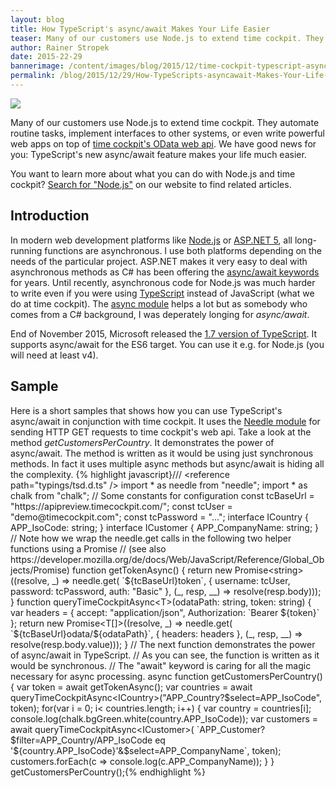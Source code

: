 ```yaml
---
layout: blog
title: How TypeScript's async/await Makes Your Life Easier
teaser: Many of our customers use Node.js to extend time cockpit. They automate routine tasks, implement interfaces to other systems, or even write powerful web apps on top of time cockpit's OData web api. We have good news for you: TypeScript's new async/await feature makes your life much easier.
author: Rainer Stropek
date: 2015-22-29
bannerimage: /content/images/blog/2015/12/time-cockpit-typescript-async-await.png
permalink: /blog/2015/12/29/How-TypeScripts-asyncawait-Makes-Your-Life-Easier
---
```


<p xmlns="http://www.w3.org/1999/xhtml">
  <img src="{{site.baseurl}}/content/images/blog/2015/12/time-cockpit-typescript-async-await-large.png" />
</p><p xmlns="http://www.w3.org/1999/xhtml">Many of our customers use Node.js to extend time cockpit. They automate routine tasks, implement interfaces to other systems, or even write powerful web apps on top of <a href="https://help.timecockpit.com/?topic=html/5d6e34c5-3b08-4fa4-baa0-45eb707b6b78.htm" target="_blank">time cockpit's OData web api</a>. We have good news for you: TypeScript's new async/await feature makes your life much easier.
		</p><p class="showcase" xmlns="http://www.w3.org/1999/xhtml">You want to learn more about what you can do with Node.js and time cockpit? <a href="~/help-support/Search?q=node.js" target="_blank">Search for "Node.js"</a> on our website to find related articles.
		</p><h2 xmlns="http://www.w3.org/1999/xhtml">Introduction
		</h2><p xmlns="http://www.w3.org/1999/xhtml">In modern web development platforms like <a href="https://nodejs.org/en/" target="_blank" rel="nofollow">Node.js</a> or <a href="https://docs.asp.net/en/latest/" target="_blank">ASP.NET 5</a>, all long-running functions are asynchronous. I use both platforms depending on the needs of the particular project. ASP.NET makes it very easy to deal with asynchronous methods as C# has been offering the <a href="https://msdn.microsoft.com/en-us/library/hh191443.aspx" target="_blank">async/await keywords</a> for years. Until recently, asynchronous code for Node.js was much harder to write even if you were using <a href="http://www.typescriptlang.org/" target="_blank">TypeScript</a> instead of JavaScript (what we do at time cockpit). The <a href="https://www.npmjs.com/package/async" target="_blank">async module</a> helps a lot but as somebody who comes from a C# background, I was deperately longing for <em>async/await</em>.
		</p><p xmlns="http://www.w3.org/1999/xhtml">End of November 2015, Microsoft released the <a href="http://blogs.msdn.com/b/typescript/archive/2015/11/30/announcing-typescript-1-7.aspx" target="_blank">1.7 version of TypeScript</a>. It supports async/await for the ES6 target. You can use it e.g. for Node.js (you will need at least v4).
		</p><h2 xmlns="http://www.w3.org/1999/xhtml">Sample
		</h2><p xmlns="http://www.w3.org/1999/xhtml">Here is a short samples that shows how you can use TypeScript's async/await in conjunction with time cockpit. It uses the 
			<a href="https://www.npmjs.com/package/needle" target="_blank">Needle module</a> for sending HTTP GET requests to time cockpit's web api. Take a look at the method 
			<em>getCustomersPerCountry</em>. It demonstrates the power of async/await. The method is written as it would be using just synchronous methods. In fact it uses multiple async methods but async/await is hiding all the complexity.
			{% highlight javascript}/// &lt;reference path=&quot;typings/tsd.d.ts&quot; /&gt;&#xD;&#xA;import * as needle from &quot;needle&quot;;&#xD;&#xA;import * as chalk from &quot;chalk&quot;;&#xD;&#xA;&#xD;&#xA;// Some constants for configuration&#xD;&#xA;const tcBaseUrl = &quot;https://apipreview.timecockpit.com/&quot;;&#xD;&#xA;const tcUser = &quot;demo@timecockpit.com&quot;;&#xD;&#xA;const tcPassword = &quot;...&quot;;&#xD;&#xA;&#xD;&#xA;interface ICountry { APP_IsoCode: string; }&#xD;&#xA;interface ICustomer { APP_CompanyName: string; }&#xD;&#xA;&#xD;&#xA;// Note how we wrap the needle.get calls in the following two helper functions using a Promise&#xD;&#xA;// (see also https://developer.mozilla.org/de/docs/Web/JavaScript/Reference/Global_Objects/Promise)&#xD;&#xA;&#xD;&#xA;function getTokenAsync() {&#xD;&#xA;&#x9;return new Promise&lt;string&gt;((resolve, _) =&gt;&#xD;&#xA;&#x9;&#x9;needle.get(&#xD;&#xA;&#x9;&#x9;&#x9;`${tcBaseUrl}token`,&#xD;&#xA;&#x9;&#x9;&#x9;{ username: tcUser, password: tcPassword, auth: &quot;Basic&quot; },&#xD;&#xA;&#x9;&#x9;&#x9;(_, resp, __) =&gt; resolve(resp.body)));&#xD;&#xA;}&#xD;&#xA;&#xD;&#xA;function queryTimeCockpitAsync&lt;T&gt;(odataPath: string, token: string) {&#xD;&#xA;&#x9;var headers = { accept: &quot;application/json&quot;, Authorization: `Bearer ${token}` };&#xD;&#xA;&#x9;return new Promise&lt;T[]&gt;((resolve, _) =&gt;&#xD;&#xA;&#x9;&#x9;needle.get(&#xD;&#xA;&#x9;&#x9;&#x9;`${tcBaseUrl}odata/${odataPath}`, &#xD;&#xA;&#x9;&#x9;&#x9;{ headers: headers },&#xD;&#xA;&#x9;&#x9;&#x9;(_, resp, __) =&gt; resolve(resp.body.value)));&#xD;&#xA;}&#xD;&#xA;&#xD;&#xA;// The next function demonstrates the power of async/await in TypeScript.&#xD;&#xA;// As you can see, the function is written as it would be synchronous.&#xD;&#xA;// The &quot;await&quot; keyword is caring for all the magic necessary for async processing.&#xD;&#xA;&#xD;&#xA;async function getCustomersPerCountry() {&#xD;&#xA;&#x9;var token = await getTokenAsync();&#xD;&#xA;&#x9;var countries = await queryTimeCockpitAsync&lt;ICountry&gt;(&quot;APP_Country?$select=APP_IsoCode&quot;, token);&#xD;&#xA;&#x9;for(var i = 0; i&lt; countries.length; i++) {&#xD;&#xA;&#x9;&#x9;var country = countries[i];&#xD;&#xA;&#x9;&#x9;console.log(chalk.bgGreen.white(country.APP_IsoCode));&#xD;&#xA;&#x9;&#x9;var customers = await queryTimeCockpitAsync&lt;ICustomer&gt;(&#xD;&#xA;&#x9;&#x9;&#x9;`APP_Customer?$filter=APP_Country/APP_IsoCode eq '${country.APP_IsoCode}'&amp;$select=APP_CompanyName`,&#xD;&#xA;&#x9;&#x9;&#x9;token);&#xD;&#xA;&#x9;&#x9;customers.forEach(c =&gt; console.log(c.APP_CompanyName));&#xD;&#xA;&#x9;}&#xD;&#xA;}&#xD;&#xA;&#xD;&#xA;getCustomersPerCountry();{% endhighlight %}</p>
